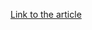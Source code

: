 [Link to the article](https://blog.eclecticiq.com/eclecticiq-monthly-vulnerability-trend-report-june-2020?hsLang=en)
